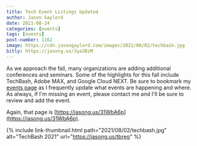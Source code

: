 ```yaml
---
title: Tech Event Listings Updated
author: Jason Gaylord
date: 2021-08-24
categories: [events]
tags: [events]
post-number: 1162
image: https://cdn.jasongaylord.com/images/2021/08/02/techbash.jpg
bitly: https://jasong.us/3ya3BzM
---
```


As we approach the fall, many organizations are adding additional conferences and seminars. Some of the highlights for this fall include TechBash, Adobe MAX, and Google Cloud NEXT. Be sure to bookmark my [events page](https://jasong.us/31WbA6p) as I frequently update what events are happening and where. As always, if I'm missing an event, please contact me and I'll be sure to review and add the event.

Again, that page is [https://jasong.us/31WbA6p](https://jasong.us/31WbA6p).

{% include link-thumbnail.html path="2021/08/02/techbash.jpg" alt="TechBash 2021" url="https://jasong.us/tbreg" %}